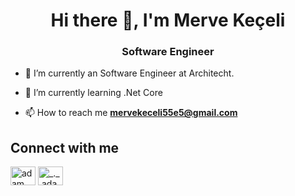 <h1 align="center">Hi there 👋, I'm Merve Keçeli</h1>
<h3 align="center">Software Engineer</h3>

- 🔭 I’m currently an Software Engineer at Architecht.

- 🌱 I’m currently learning .Net Core

- 📫 How to reach me **mervekeceli55e5@gmail.com**
 
 <h2> Connect with me  </h2>
<p align="left">
  <a href="https://www.linkedin.com/in/merve-keceli/" target="_blank"><img align="center"
      src="https://raw.githubusercontent.com/rahuldkjain/github-profile-readme-generator/master/src/images/icons/Social/linked-in-alt.svg"
      alt="adam pithewan" height="30" width="40" /></a>
  <a href="https://www.instagram.com/mervekkeceli/" target="_blank"><img align="center"
      src="https://raw.githubusercontent.com/rahuldkjain/github-profile-readme-generator/master/src/images/icons/Social/instagram.svg"
      alt="_._.adam._" height="30" width="40" /></a>
</p>
